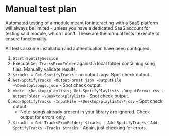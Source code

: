# Manual test plan

Automated testing of a module meant for interacting with a SaaS platform will
always be limited - unless you have a dedicated SaaS account for testing said
module, which I don't. These are the manual tests I execute to ensure
functionality.

All tests assume installation and authentication have been configured.

1. `Start-SpotifySession`
2. Execute `Get-TracksFromFolder` against a local folder containing song files.
   Manually validate results.
3. `$tracks = Get-SpotifyTracks` - no output args. Spot check output.
4. `Get-SpotifyTracks -OutputFormat json -OutputFile ~\Desktop\songs.json` -
   Spot check output.
5. `mkdir ~\Desktop\playlists; Get-SpotifyPlaylists -OutputFormat csv
   -OutputFolder ~\Desktop\playlists` - Spot check output.
6. `Add-SpotifyTracks -InputFile ~\Desktop\playlists\*.csv` - Spot check output.
   - Note: songs already present in your library are ignored. Check output
     for errors only.
7. `$tracks = Get-TracksFromFolder; $tracks | Add-SpotifyTracks;
   Add-SpotifyTracks -Tracks $tracks` - Again, just checking for errors.
